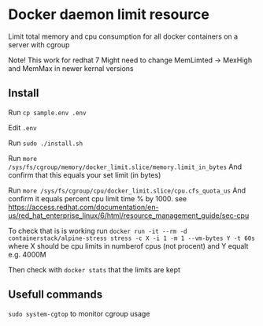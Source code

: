 # Docker daemon limit resource

Limit total memory and cpu consumption for all docker containers on a server with cgroup

Note! This work for redhat 7
Might need to change MemLimted -> MexHigh and MemMax in newer kernal versions

## Install

Run
`cp sample.env .env`

Edit `.env`

Run
`sudo ./install.sh`

Run
`more /sys/fs/cgroup/memory/docker_limit.slice/memory.limit_in_bytes`
And confirm that this equals your set limit (in bytes)

Run
`more /sys/fs/cgroup/cpu/docker_limit.slice/cpu.cfs_quota_us`
And confirm it equals percent cpu limit time % by 1000. see https://access.redhat.com/documentation/en-us/red_hat_enterprise_linux/6/html/resource_management_guide/sec-cpu

To check that is is working run 
`docker run -it --rm -d containerstack/alpine-stress stress -c X -i 1 -m 1 --vm-bytes Y -t 60s`
where X should be cpu limits in numberof cpus (not procent) and Y equalt e.g. 4000M

Then check with `docker stats` that the limits are kept 

## Usefull commands

`sudo system-cgtop` to monitor cgroup usage

